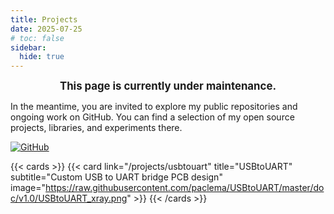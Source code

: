 ```yaml
---
title: Projects
date: 2025-07-25
# toc: false
sidebar:
  hide: true
---
```


<div align="center">
  <span style="font-size:1.2em; font-weight:bold; display:inline-block; animation: pulse 3s infinite;">
    This page is currently under maintenance.
  </span>
</div>

<style>
@keyframes pulse {
  0% { opacity: 1; }
  50% { opacity: 0.5; }
  100% { opacity: 1; }
}
</style>

In the meantime, you are invited to explore my public repositories and ongoing work on GitHub.
You can find a selection of my open source projects, libraries, and experiments there.


[![GitHub](https://img.shields.io/badge/GitHub-@paclema-181717?style=for-the-badge&logo=github)](https://github.com/paclema)

{{< cards >}}
{{< card link="/projects/usbtouart" title="USBtoUART" subtitle="Custom USB to UART bridge PCB design" image="https://raw.githubusercontent.com/paclema/USBtoUART/master/doc/v1.0/USBtoUART_xray.png" >}}
{{< /cards >}}

